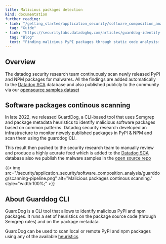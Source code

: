 ```yaml
---
title: Malicious packages detection
kind: documentation
further_reading:
- link: "/getting_started/application_security/software_composition_analysis"
  tag: "Guide"
- link: "https://securitylabs.datadoghq.com/articles/guarddog-identify-malicious-pypi-packages/"
  tag: "Blog"
  text: "Finding malicious PyPI packages through static code analysis: Meet GuardDog"
---
```


## Overview

The datadog security research team continuously scan newly released PyPI and NPM packages for malwares. All the findings are added automatically to the [Datadog SCA](./_index.md) database and also published publicly to the community via our [opensource samples dataset](https://github.com/datadog/malicious-software-packages-dataset)


## Software packages continous scanning 
In late 2022, we released GuardDog, a CLI-based tool that uses Semgrep and package metadata heuristics to identify malicious software packages based on common patterns. Datadog security research developed an infrastructure to monitor newely published packages in PyPI & NPM and scan them using the guarddog CLI.

This result then pushed to the security research team to manually review and produce a highly acurate feed which is added to the [Datadog SCA](./_index.md) database also we publish the malware samples in the [open source repo](https://github.com/datadog/malicious-software-packages-dataset)

{{< img src="/security/application_security/software_composition_analysis/guarddog/scanning-pipeline.png" alt="Malicious packages continous scanning." style="width:100%;" >}}


## About Guarddog CLI

GuardDog is a CLI tool that allows to identify malicious PyPI and npm packages. It runs a set of heuristics on the package source code (through Semgrep rules) and on the package metadata.

GuardDog can be used to scan local or remote PyPI and npm packages using any of the available [heuristics](https://github.com/datadog/guarddog?tab=readme-ov-file#heuristics).


